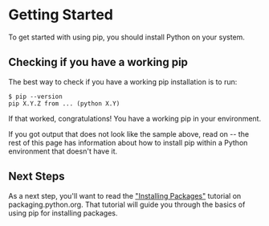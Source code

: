 # Getting Started

To get started with using pip, you should install Python on your system.

## Checking if you have a working pip

The best way to check if you have a working pip installation is to run:

```{pip-cli}
$ pip --version
pip X.Y.Z from ... (python X.Y)
```

If that worked, congratulations! You have a working pip in your environment.

If you got output that does not look like the sample above, read on -- the rest
of this page has information about how to install pip within a Python
environment that doesn't have it.

## Next Steps

As a next step, you'll want to read the
["Installing Packages"](pypug:tutorials/installing-packages) tutorial on
packaging.python.org. That tutorial will guide you through the basics of using
pip for installing packages.
